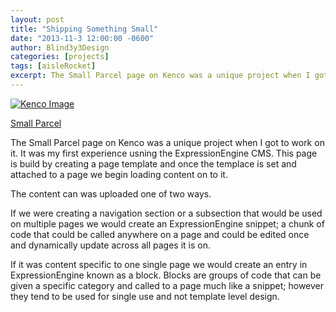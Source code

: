 ```yaml
---
layout: post
title: "Shipping Something Small"
date: "2013-11-3 12:00:00 -0600"
author: Blind3y3Design
categories: [projects]
tags: [aisleRocket]
excerpt: The Small Parcel page on Kenco was a unique project when I got to work on it. It was my first experience usning the ExpressionEngine CMS. This page is build by creating a page template and once the templace is set and attached to a page we begin loading content on to it.
---
```


<div>
	<a href="http://www.www.kencotrans.com/small-parcel" title="Kenco">
		<img class="thumbnail" src="{{site.baseurl}}/images/aisleRocket/Kenco-_Small_Parcel-605x1024.jpg" alt="Kenco Image">
	</a>
</div>

[Small Parcel](http://www.kencotrans.com/small-parcel)

The Small Parcel page on Kenco was a unique project when I got to work on it. It was my first experience usning the ExpressionEngine CMS. This page is build by creating a page template and once the templace is set and attached to a page we begin loading content on to it.

<!--more-->

The content can was uploaded one of two ways.

If we were creating a navigation section or a subsection that would be used on multiple pages we would create an ExpressionEngine snippet; a chunk of code that could be called anywhere on a page and could be edited once and dynamically update across all pages it is on.

If it was content specific to one single page we would create an entry in ExpressionEngine known as a block. Blocks are groups of code that can be given a specific category and called to a page much like a snippet; however they tend to be used for single use and not template level design.